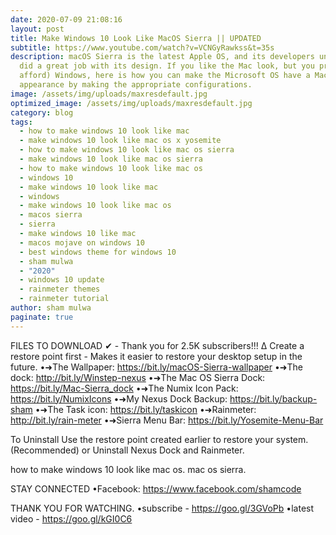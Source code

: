 ```yaml
---
date: 2020-07-09 21:08:16
layout: post
title: Make Windows 10 Look Like MacOS Sierra || UPDATED
subtitle: https://www.youtube.com/watch?v=VCNGyRawkss&t=35s
description: macOS Sierra is the latest Apple OS, and its developers undoubtedly
  did a great job with its design. If you like the Mac look, but you prefer (or
  afford) Windows, here is how you can make the Microsoft OS have a Mac OS
  appearance by making the appropriate configurations.
image: /assets/img/uploads/maxresdefault.jpg
optimized_image: /assets/img/uploads/maxresdefault.jpg
category: blog
tags:
  - how to make windows 10 look like mac
  - make windows 10 look like mac os x yosemite
  - how to make windows 10 look like mac os sierra
  - make windows 10 look like mac os sierra
  - how to make windows 10 look like mac os
  - windows 10
  - make windows 10 look like mac
  - windows
  - make windows 10 look like mac os
  - macos sierra
  - sierra
  - make windows 10 like mac
  - macos mojave on windows 10
  - best windows theme for windows 10
  - sham mulwa
  - "2020"
  - windows 10 update
  - rainmeter themes
  - rainmeter tutorial
author: sham mulwa
paginate: true
---
```

FILES TO DOWNLOAD ✔    -   Thank you for 2.5K subscribers!!! 
∆
Create a restore point first - Makes it easier to restore your desktop setup in the future.
•➜The Wallpaper:     https://bit.ly/macOS-Sierra-wallpaper
•➜The dock:        http://bit.ly/Winstep-nexus
•➜The Mac OS Sierra Dock:   https://bit.ly/Mac-Sierra_dock
•➜The Numix Icon Pack:      https://bit.ly/NumixIcons
•➜My Nexus Dock Backup:   https://bit.ly/backup-sham
•➜The Task icon:        https://bit.ly/taskicon
•➜Rainmeter:    http://bit.ly/rain-meter
•➜Sierra Menu Bar:  https://bit.ly/Yosemite-Menu-Bar

To Uninstall
Use the restore point created earlier to restore your system. (Recommended)
or
Uninstall Nexus Dock and Rainmeter. 

how to make windows 10 look like mac os.
mac os sierra.

STAY CONNECTED 
•Facebook:  https://www.facebook.com/shamcode

THANK YOU FOR WATCHING.
•subscribe -  https://goo.gl/3GVoPb
•latest video -  https://goo.gl/kGI0C6